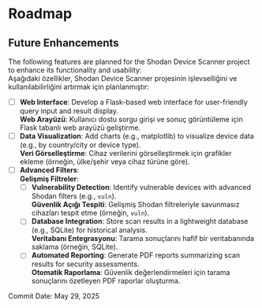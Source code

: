 # Roadmap

## Future Enhancements
The following features are planned for the Shodan Device Scanner project to enhance its functionality and usability:  
Aşağıdaki özellikler, Shodan Device Scanner projesinin işlevselliğini ve kullanılabilirliğini artırmak için planlanmıştır:  

- [ ] **Web Interface**: Develop a Flask-based web interface for user-friendly query input and result display.  
  **Web Arayüzü**: Kullanıcı dostu sorgu girişi ve sonuç görüntüleme için Flask tabanlı web arayüzü geliştirme.  
- [ ] **Data Visualization**: Add charts (e.g., matplotlib) to visualize device data (e.g., by country/city or device type).  
  **Veri Görselleştirme**: Cihaz verilerini görselleştirmek için grafikler ekleme (örneğin, ülke/şehir veya cihaz türüne göre).  
- [ ] **Advanced Filters**:  
  **Gelişmiş Filtreler**:  
  - [ ] **Vulnerability Detection**: Identify vulnerable devices with advanced Shodan filters (e.g., `vuln`).  
    **Güvenlik Açığı Tespiti**: Gelişmiş Shodan filtreleriyle savunmasız cihazları tespit etme (örneğin, `vuln`).  
  - [ ] **Database Integration**: Store scan results in a lightweight database (e.g., SQLite) for historical analysis.  
    **Veritabanı Entegrasyonu**: Tarama sonuçlarını hafif bir veritabanında saklama (örneğin, SQLite).  
  - [ ] **Automated Reporting**: Generate PDF reports summarizing scan results for security assessments.  
    **Otomatik Raporlama**: Güvenlik değerlendirmeleri için tarama sonuçlarını özetleyen PDF raporlar oluşturma.  

Commit Date: May 29, 2025
